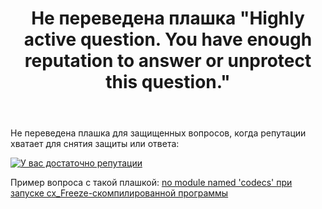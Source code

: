 ﻿---
title: "Не переведена плашка &quot;Highly active question. You have enough reputation to answer or unprotect this question.&quot;"
se.owner.user_id: 1365
se.owner.display_name: "insolor"
se.owner.link: "https://ru.meta.stackoverflow.com/users/1365/insolor"
se.link: "https://ru.meta.stackoverflow.com/questions/9931/%d0%9d%d0%b5-%d0%bf%d0%b5%d1%80%d0%b5%d0%b2%d0%b5%d0%b4%d0%b5%d0%bd%d0%b0-%d0%bf%d0%bb%d0%b0%d1%88%d0%ba%d0%b0-highly-active-question-you-have-enough-reputation-to-answ"
se.question_id: 9931
se.post_type: question
se.score: 4
---
<p>Не переведена плашка для защищенных вопросов, когда репутации хватает для снятия защиты или ответа:</p>

<p><a href="https://i.stack.imgur.com/4EEFx.png" rel="nofollow noreferrer"><img src="https://i.stack.imgur.com/4EEFx.png" alt="У вас достаточно репутации"></a></p>

<p>Пример вопроса с такой плашкой: <a href="https://ru.stackoverflow.com/questions/617151/no-module-named-codecs-%D0%BF%D1%80%D0%B8-%D0%B7%D0%B0%D0%BF%D1%83%D1%81%D0%BA%D0%B5-cx-freeze-%D1%81%D0%BA%D0%BE%D0%BC%D0%BF%D0%B8%D0%BB%D0%B8%D1%80%D0%BE%D0%B2%D0%B0%D0%BD%D0%BD%D0%BE%D0%B9-%D0%BF%D1%80%D0%BE%D0%B3%D1%80%D0%B0%D0%BC%D0%BC%D1%8B">no module named &#39;codecs&#39; при запуске cx_Freeze-скомпилированной программы</a></p>
